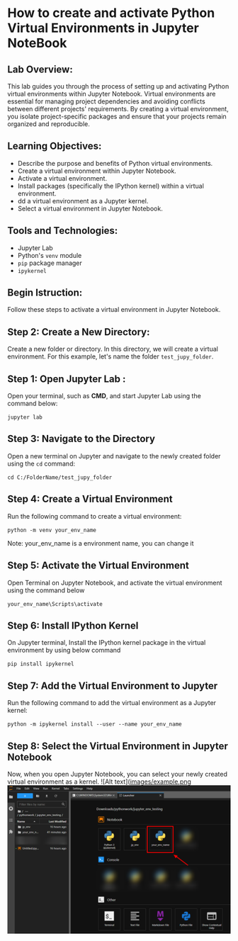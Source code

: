 # How to create and activate Python Virtual Environments in Jupyter NoteBook

## Lab Overview:

This lab guides you through the process of setting up and activating Python virtual environments within Jupyter Notebook. Virtual environments are essential for managing project dependencies and avoiding conflicts between different projects' requirements. By creating a virtual environment, you isolate project-specific packages and ensure that your projects remain organized and reproducible.

## Learning Objectives:
- Describe the purpose and benefits of Python virtual environments.
- Create a virtual environment within Jupyter Notebook.
- Activate a virtual environment.
- Install packages (specifically the IPython kernel) within a virtual environment.
- dd a virtual environment as a Jupyter kernel.
- Select a virtual environment in Jupyter Notebook.
 ## Tools and Technologies:
- Jupyter Lab
- Python's `venv` module
- `pip` package manager
- `ipykernel` 

## Begin Istruction:

Follow these steps to activate a virtual environment in Jupyter Notebook.

## Step 2: Create a New Directory:
Create a new folder or directory. In this directory, we will create a virtual environment.
For this example, let's name the folder `test_jupy_folder`.

## Step 1: Open Jupyter Lab  :

Open your terminal, such as **CMD**, and start Jupyter Lab using the command below:

```
jupyter lab
```

## Step 3: Navigate to the Directory
Open a new terminal on Jupyter and navigate to the newly created folder using the `cd` command:

```
cd C:/FolderName/test_jupy_folder
```

## Step 4: Create a Virtual Environment
Run the following command to create a virtual environment:
```
python -m venv your_env_name
```
Note: your_env_name is a environment name, you can change it



## Step 5: Activate the Virtual Environment
Open Terminal on Jupyter Notebook, and activate the virtual environment using the command below
```
your_env_name\Scripts\activate

```

## Step 6: Install IPython Kernel
On Jupyter terminal, Install the IPython kernel package in the virtual environment by using below command
```
pip install ipykernel

```

## Step 7: Add the Virtual Environment to Jupyter
Run the following command to add the virtual environment as a Jupyter kernel:

```
python -m ipykernel install --user --name your_env_name

```

## Step 8: Select the Virtual Environment in Jupyter Notebook
Now, when you open Jupyter Notebook, you can select your newly created virtual environment as a kernel.
![Alt text]([images/example.png](https://github.com/haseeb1988/virtualenv_Jupyter/blob/main/JupyterLab-02-19-2025_06_24_PM.png)
![alt text](https://github.com/haseeb1988/virtualenv_Jupyter/blob/main/JupyterLab-02-19-2025_06_24_PM.png?raw=true)
